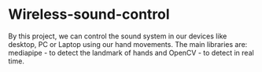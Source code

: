 # Wireless-sound-control
By this project, we can control the sound system in our devices like desktop, PC or Laptop using our hand movements. 
The main libraries are: mediapipe - to detect the landmark of hands and OpenCV - to detect in real time.
